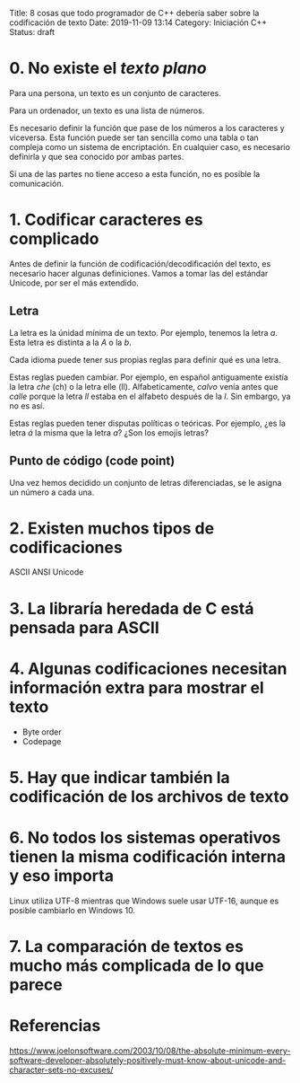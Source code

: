 Title: 8 cosas que todo programador de C++ debería saber sobre la codificación de texto
Date: 2019-11-09 13:14
Category: Iniciación C++
Status: draft

# 0. No existe el *texto plano*

Para una persona, un texto es un conjunto de caracteres. 

Para un ordenador, un texto es una lista de números.

Es necesario definir la función que pase de los números a los caracteres y viceversa.
Esta función puede ser tan sencilla como una tabla o tan compleja como un sistema de encriptación.
En cualquier caso, es necesario definirla y que sea conocido por ambas partes.

Si una de las partes no tiene acceso a esta función, no es posible la comunicación.



# 1. Codificar caracteres es complicado

Antes de definir la función de codificación/decodificación del texto, es necesario hacer algunas definiciones.
Vamos a tomar las del estándar Unicode, por ser el más extendido.

## Letra

La letra es la únidad mínima de un texto. 
Por ejemplo, tenemos la letra *a*. 
Esta letra es distinta a la *A* o la *b*.

Cada idioma puede tener sus propias reglas para definir qué es una letra. 

Estas reglas pueden cambiar. Por ejemplo, en español antiguamente existía la letra *che* (ch) o la letra elle (ll). 
Alfabeticamente, *calvo* venía antes que *calle* porque la letra *ll* estaba en el alfabeto después de la *l*.
Sin embargo, ya no es así.

Estas reglas pueden tener disputas políticas o teóricas. 
Por ejemplo, ¿es la letra *á* la misma que la letra *a*?
¿Son los emojis letras?


## Punto de código (code point)

Una vez hemos decidido un conjunto de letras diferenciadas, se le asigna un número a cada una. 


# 2. Existen muchos tipos de codificaciones
ASCII
ANSI
Unicode

# 3. La libraría heredada de C está pensada para ASCII

# 4. Algunas codificaciones necesitan información extra para mostrar el texto
 - Byte order
 - Codepage

# 5. Hay que indicar también la codificación de los archivos de texto

# 6. No todos los sistemas operativos tienen la misma codificación interna y eso importa

Linux utiliza UTF-8 mientras que Windows suele usar UTF-16, aunque es posible cambiarlo en Windows 10.

# 7. La comparación de textos es mucho más complicada de lo que parece


# Referencias

https://www.joelonsoftware.com/2003/10/08/the-absolute-minimum-every-software-developer-absolutely-positively-must-know-about-unicode-and-character-sets-no-excuses/